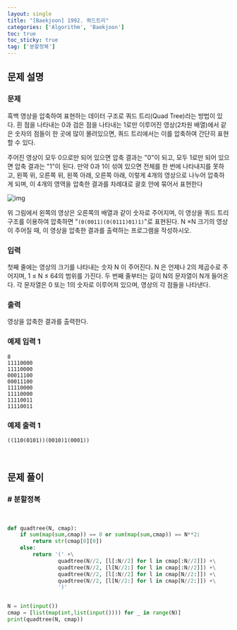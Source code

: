 ```yaml
---
layout: single
title: "[Baekjoon] 1992. 쿼드트리"
categories: ['Algorithm', 'Baekjoon']
toc: true
toc_sticky: true
tag: ['분할정복']
---
```


## 문제 설명

### 문제

흑백 영상을 압축하여 표현하는 데이터 구조로 쿼드 트리(Quad Tree)라는 방법이 있다. 흰 점을 나타내는 0과 검은 점을 나타내는 1로만 이루어진 영상(2차원 배열)에서 같은 숫자의 점들이 한 곳에 많이 몰려있으면, 쿼드 트리에서는 이를 압축하여 간단히 표현할 수 있다.

주어진 영상이 모두 0으로만 되어 있으면 압축 결과는 "0"이 되고, 모두 1로만 되어 있으면 압축 결과는 "1"이 된다. 만약 0과 1이 섞여 있으면 전체를 한 번에 나타내지를 못하고, 왼쪽 위, 오른쪽 위, 왼쪽 아래, 오른쪽 아래, 이렇게 4개의 영상으로 나누어 압축하게 되며, 이 4개의 영역을 압축한 결과를 차례대로 괄호 안에 묶어서 표현한다

![img](https://www.acmicpc.net/JudgeOnline/upload/201007/qq.png)

위 그림에서 왼쪽의 영상은 오른쪽의 배열과 같이 숫자로 주어지며, 이 영상을 쿼드 트리 구조를 이용하여 압축하면 "`(0(0011)(0(0111)01)1)`"로 표현된다. N ×N 크기의 영상이 주어질 때, 이 영상을 압축한 결과를 출력하는 프로그램을 작성하시오.

### 입력

첫째 줄에는 영상의 크기를 나타내는 숫자 N 이 주어진다. N 은 언제나 2의 제곱수로 주어지며, 1 ≤ N ≤ 64의 범위를 가진다. 두 번째 줄부터는 길이 N의 문자열이 N개 들어온다. 각 문자열은 0 또는 1의 숫자로 이루어져 있으며, 영상의 각 점들을 나타낸다.

### 출력

영상을 압축한 결과를 출력한다.

### 예제 입력 1 

```
8
11110000
11110000
00011100
00011100
11110000
11110000
11110011
11110011
```

### 예제 출력 1 

```
((110(0101))(0010)1(0001))
```

<br>

## 문제 풀이

### \# 분할정복

<br>

```python
def quadtree(N, cmap):
    if sum(map(sum,cmap)) == 0 or sum(map(sum,cmap)) == N**2:
        return str(cmap[0][0])
    else:
        return '(' +\
                quadtree(N//2, [l[:N//2] for l in cmap[:N//2]]) +\
                quadtree(N//2, [l[N//2:] for l in cmap[:N//2]]) +\
                quadtree(N//2, [l[:N//2] for l in cmap[N//2:]]) +\
                quadtree(N//2, [l[N//2:] for l in cmap[N//2:]]) +\
                ')'


N = int(input())
cmap = [list(map(int,list(input()))) for _ in range(N)]
print(quadtree(N, cmap))
```

<br>









